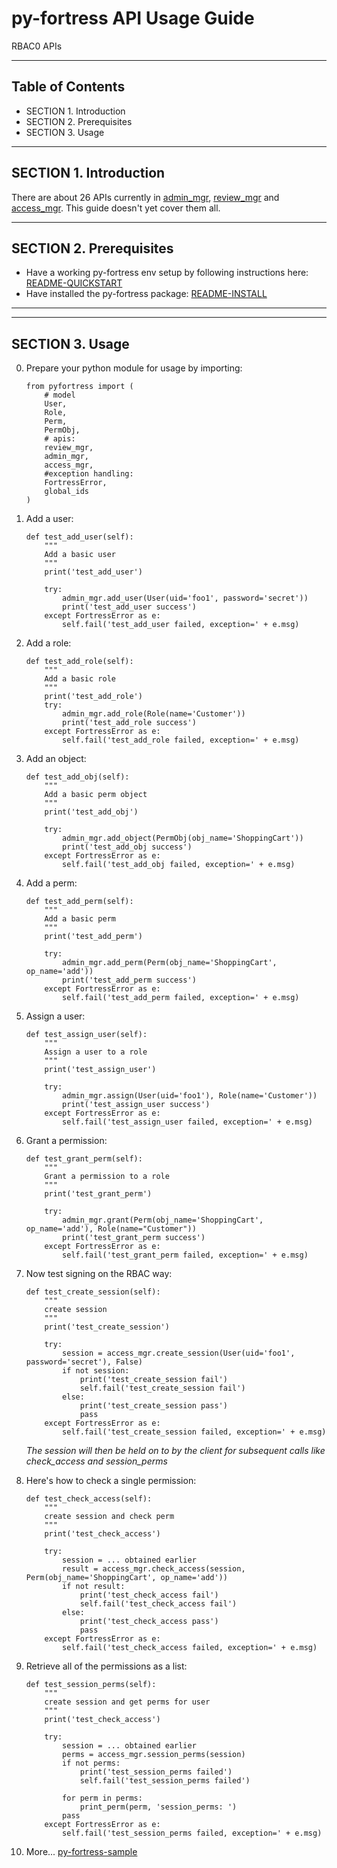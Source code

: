 # py-fortress API Usage Guide
 
RBAC0 APIs
_____________________________________________________________________________
## Table of Contents
 * SECTION 1. Introduction 
 * SECTION 2. Prerequisites
 * SECTION 3. Usage
___________________________________________________________________________________
## SECTION 1. Introduction

There are about 26 APIs currently in [admin_mgr](../impl/admin_mgr.py), [review_mgr](../impl/review_mgr.py) and [access_mgr](../impl/access_mgr.py).
This guide doesn't yet cover them all.
______________________________________________________________________________
## SECTION 2. Prerequisites

 * Have a working py-fortress env setup by following instructions here: [README-QUICKSTART](.README-QUICKSTART.md)
 * Have installed the py-fortress package: [README-INSTALL](.README-INSTALL.md)  
___________________________________________________________________________________
______________________________________________________________________________
## SECTION 3. Usage

0. Prepare your python module for usage by importing:

    ```
    from pyfortress import (
        # model
        User,
        Role,
        Perm,
        PermObj,
        # apis:
        review_mgr, 
        admin_mgr, 
        access_mgr,
        #exception handling:
        FortressError,
        global_ids
    )
    ```

1. Add a user:

    ```
    def test_add_user(self):
        """
        Add a basic user
        """
        print('test_add_user')
        
        try:
            admin_mgr.add_user(User(uid='foo1', password='secret'))
            print('test_add_user success')                        
        except FortressError as e:
            self.fail('test_add_user failed, exception=' + e.msg)     
    ```

2. Add a role:

    ```
    def test_add_role(self):
        """
        Add a basic role
        """
        print('test_add_role')        
        try:
            admin_mgr.add_role(Role(name='Customer'))
            print('test_add_role success')                        
        except FortressError as e:
            self.fail('test_add_role failed, exception=' + e.msg)     
    ```

3. Add an object:

    ```
    def test_add_obj(self):
        """
        Add a basic perm object
        """
        print('test_add_obj')
        
        try:
            admin_mgr.add_object(PermObj(obj_name='ShoppingCart'))
            print('test_add_obj success')                        
        except FortressError as e:
            self.fail('test_add_obj failed, exception=' + e.msg)     
    ```


4. Add a perm:

    ```
    def test_add_perm(self):
        """
        Add a basic perm
        """
        print('test_add_perm')
        
        try:
            admin_mgr.add_perm(Perm(obj_name='ShoppingCart', op_name='add'))
            print('test_add_perm success')                        
        except FortressError as e:
            self.fail('test_add_perm failed, exception=' + e.msg)     
    ```

5. Assign a user:

    ```
    def test_assign_user(self):
        """
        Assign a user to a role
        """
        print('test_assign_user')
        
        try:
            admin_mgr.assign(User(uid='foo1'), Role(name='Customer'))
            print('test_assign_user success')                        
        except FortressError as e:
            self.fail('test_assign_user failed, exception=' + e.msg)     
    ```

6. Grant a permission:

    ```
    def test_grant_perm(self):
        """
        Grant a permission to a role
        """
        print('test_grant_perm')
        
        try:
            admin_mgr.grant(Perm(obj_name='ShoppingCart', op_name='add'), Role(name="Customer"))
            print('test_grant_perm success')                        
        except FortressError as e:
            self.fail('test_grant_perm failed, exception=' + e.msg)     
    ```

7. Now test signing on the RBAC way:

    ```
    def test_create_session(self):
        """
        create session
        """
        print('test_create_session')
        
        try:
            session = access_mgr.create_session(User(uid='foo1', password='secret'), False)
            if not session:
                print('test_create_session fail')
                self.fail('test_create_session fail')
            else:
                print('test_create_session pass')
                pass                        
        except FortressError as e:
            self.fail('test_create_session failed, exception=' + e.msg)            
    ```
    
    _The session will then be held on to by the client for subsequent calls like check_access and session_perms_

8. Here's how to check a single permission:

    ```
    def test_check_access(self):
        """
        create session and check perm
        """
        print('test_check_access')
        
        try:
            session = ... obtained earlier
            result = access_mgr.check_access(session, Perm(obj_name='ShoppingCart', op_name='add'))
            if not result:
                print('test_check_access fail')
                self.fail('test_check_access fail')
            else:
                print('test_check_access pass')
                pass                        
        except FortressError as e:
            self.fail('test_check_access failed, exception=' + e.msg)                 
    ```

9. Retrieve all of the permissions as a list:

    ```
    def test_session_perms(self):
        """
        create session and get perms for user
        """
        print('test_check_access')
        
        try:
            session = ... obtained earlier
            perms = access_mgr.session_perms(session)
            if not perms:
                print('test_session_perms failed')
                self.fail('test_session_perms failed')
            
            for perm in perms:
                print_perm(perm, 'session_perms: ')
            pass                        
        except FortressError as e:
            self.fail('test_session_perms failed, exception=' + e.msg)     
    ```

10. More... [py-fortress-sample](https://github.com/shawnmckinney/py-fortress-sample)